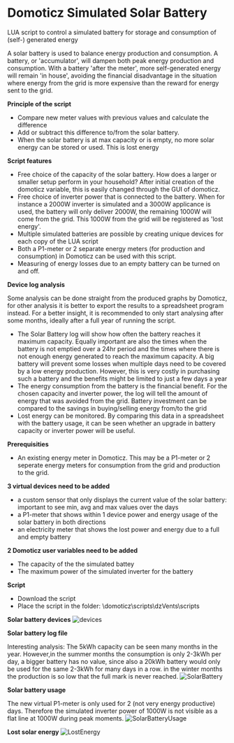 # Domoticz Simulated Solar Battery
LUA script to control a simulated battery for storage and consumption of (self-) generated energy

A solar battery is used to balance energy production and consumption. A battery, or 'accumulator', will dampen both peak energy production and consumption. With a battery 'after the meter', more self-generated energy will remain 'in house', avoiding the financial disadvantage in the situation where energy from the grid is more expensive than the reward for energy sent to the grid.

**Principle of the script**
- Compare new meter values with previous values and calculate the difference
- Add or subtract this difference to/from the solar battery.
- When the solar battery is at max capacity or is empty, no more solar energy can be stored or used. This is lost energy

**Script features**
- Free choice of the capacity of the solar battery. How does a larger or smaller setup perform in your household? After initial creation of the domoticz variable, this is easily changed through the GUI of domoticz.
- Free choice of inverter power that is connected to the battery. When for instance a 2000W inverter is simulated and a 3000W applicance is used, the battery will only deliver 2000W, the remaining 1000W will come from the grid. This 1000W from the grid will be registered as 'lost energy'.
- Multiple simulated batteries are possible by creating unique devices for each copy of the LUA script
- Both a P1-meter or 2 separate energy meters (for production and consumption) in Domoticz can be used with this script.
- Measuring of energy losses due to an empty battery can be turned on and off.

**Device log analysis**

Some analysis can be done straight from the produced graphs by Domoticz, for other analysis it is better to export the results to a spreadsheet program instead. For a better insight, it is recommended to only start analysing after some months, ideally after a full year of running the script.

- The Solar Battery log will show how often the battery reaches it maximum capacity. Equally important are also the times when the battery is not emptied over a 24hr period and the times where there is not enough energy generated to reach the maximum capacity. A big battery will prevent some losses when multiple days need to be covered by a low energy production. However, this is very costly in purchasing such a battery and the benefits might be limited to just a few days a year
- The energy consumption from the battery is the financial benefit. For the chosen capacity and inverter power, the log will tell the amount of energy that was avoided from the grid. Battery investment can be compared to the savings in buying/selling energy from/to the grid
- Lost energy can be monitored. By comparing this data in a spreadsheet with the battery usage, it can be seen whether an upgrade in battery capacity or inverter power will be useful.

**Prerequisities**
- An existing energy meter in Domoticz. This may be a P1-meter or 2 seperate energy meters for consumption from the grid and production to the grid.

**3 virtual devices need to be added**
- a custom sensor that only displays the current value of the solar battery: important to see min, avg and max values over the days
- a P1-meter that shows within 1 device power and energy usage of the solar battery in both directions
- an electricity meter that shows the lost power and energy due to a full and empty battery

**2 Domoticz user variables need to be added**
- The capacity of the the simulated battey
- The maximum power of the simulated inverter for the battery 

**Script**
- Download the script
- Place the script in the folder: \domoticz\scripts\dzVents\scripts

**Solar battery devices**
![devices](https://user-images.githubusercontent.com/16058266/113413398-e7609a00-93ba-11eb-8399-5ba66eaea13d.JPG)

**Solar battery log file**

Interesting analysis: The 5kWh capacity can be seen many months in the year. However,in the summer months the consumption is only 2-3kWh per day, a bigger battery has no value, since also a 20kWh battery would only be used for the same 2-3kWh for many days in a row. in the winter months the production is so low that the full mark is never reached.
![SolarBattery](https://user-images.githubusercontent.com/16058266/113411981-6fdd3b80-93b7-11eb-9ee9-2101f5e86430.JPG)

**Solar battery usage**

The new virtual P1-meter is only used for 2 (not very energy productive) days. Therefore the simulated inverter power of 1000W is not visible as a flat line at 1000W during peak moments. 
![SolarBatteryUsage](https://user-images.githubusercontent.com/16058266/113412143-d2363c00-93b7-11eb-8bd6-6ae93dd24833.JPG)

**Lost solar energy**
![LostEnergy](https://user-images.githubusercontent.com/16058266/113412186-e7ab6600-93b7-11eb-8006-456eed20006a.JPG)
